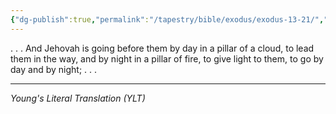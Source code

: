 ```yaml
---
{"dg-publish":true,"permalink":"/tapestry/bible/exodus/exodus-13-21/","title":"Exodus 13:21","tags":["bible-verse","bible-verse"],"dgHomeLink":true,"dgShowLocalGraph":true,"dgEnableSearch":true}
---
```



. . . And Jehovah is going before them by day in a pillar of a cloud, to lead them in the way, and by night in a pillar of fire, to give light to them, to go by day and by night; . . . 

---
*Young's Literal Translation (YLT)*